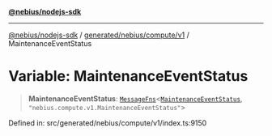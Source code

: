 [**@nebius/nodejs-sdk**](../../../../../README.md)

***

[@nebius/nodejs-sdk](../../../../../README.md) / [generated/nebius/compute/v1](../README.md) / MaintenanceEventStatus

# Variable: MaintenanceEventStatus

> **MaintenanceEventStatus**: [`MessageFns`](../../../../../runtime/protos/core/interfaces/MessageFns.md)\<[`MaintenanceEventStatus`](../interfaces/MaintenanceEventStatus.md), `"nebius.compute.v1.MaintenanceEventStatus"`\>

Defined in: src/generated/nebius/compute/v1/index.ts:9150
